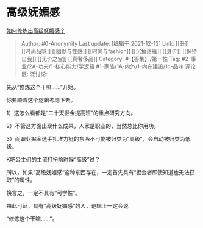 # 高级妩媚感
[如何修炼出高级妩媚感？](https://www.zhihu.com/question/57081545/answer/2267894171)

> Author: #0-Anonymity
> Last update: [编辑于 2021-12-12]
> Link: [[丑]] [[时尚品味]] [[幽默与性感]] [[时尚与fashion]] [[沉鱼落雁]] [[身价]] [[保持自我]] [[无价之宝]] [[真奢侈品]]
> Category: #【答集】/第一性
> Tag: #2-事业/2A-功夫/1-核心能力/学逻辑 #1-家族/1A-内外/1-内在建设/1c-品味
> 评论区:
> 泛讨论:

先从“修炼这个干嘛……”开始。

你要顺着这个逻辑考虑下去。

1）这怎么看都是“二十天掘金提高班”的重点研究方向。

2）不管这方面出现什么成果，人家是职业的，当然总比你用功。

3）而职业掘金选手扎堆力挺的东西不可能被归类为“高级”，会自动被归类为低级。

K吧公主们的主流打扮啥时候“高级”过？

所以，如果“高级妩媚感“这种东西存在，一定首先具有“掘金者即使知道也无法获取”的属性。

换言之，一定不具有“可学性”。

由此可证，具有“高级妩媚感”的人，逻辑上一定会说

“修炼这个干嘛……”。
